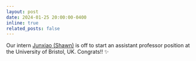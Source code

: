 ```yaml
---
layout: post
date: 2024-01-25 20:00:00-0400
inline: true
related_posts: false
---
```


 Our intern [Junxiao (Shawn)](https://shawnshenjx.github.io/) is off to start an assistant professor position at the University of Bristol, UK. Congrats!! :sparkles:

